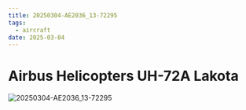 ```yaml
---
title: 20250304-AE2036_13-72295
tags:
  - aircraft
date: 2025-03-04
---
```


# Airbus Helicopters UH-72A Lakota

![20250304-AE2036_13-72295](/aircraft/20250304-AE2036_13-72295.jpg)